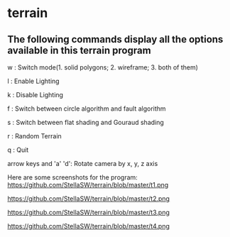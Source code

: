 # terrain
The following commands display all the options available in this terrain program
--------------------------------------------------
w : Switch mode(1. solid polygons; 2. wireframe; 3. both of them)

l : Enable Lighting

k : Disable Lighting

f : Switch between circle algorithm and fault algorithm

s : Switch between flat shading and Gouraud shading

r : Random Terrain

q : Quit

arrow keys and 'a' 'd': Rotate camera by x, y, z axis

Here are some screenshots for the program:
https://github.com/StellaSW/terrain/blob/master/t1.png


https://github.com/StellaSW/terrain/blob/master/t2.png


https://github.com/StellaSW/terrain/blob/master/t3.png


https://github.com/StellaSW/terrain/blob/master/t4.png
